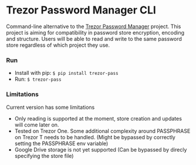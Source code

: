 # Trezor Password Manager CLI

Command-line alternative to the [Trezor Password Manager](https://trezor.io/passwords/) project. This project is aiming for compatibility in password store encryption, encoding and structure. Users will be able to read and write to the same password store regardless of which project they use.

### Run

- Install with pip: `$ pip install trezor-pass`
- Run: `$ trezor-pass`

### Limitations

Current version has some limitations

- Only reading is supported at the moment, store creation and updates will come later on.
- Tested on Trezor One. Some additional complexity around PASSPHRASE on Trezor T needs to be handled. (Might be bypassed by correctly setting the PASSPHRASE env variable)
- Google Drive storage is not yet supported (Can be bypassed by direcly specifying the store file)

